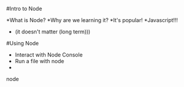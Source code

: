 #Intro to Node

*What is Node?
*Why are we learning it?
    *It's popular!
    *Javascript!!!
* (it doesn't matter (long term)))


#Using Node 
* Interact with Node Console
* Run a file with node 
* 
node <filename>